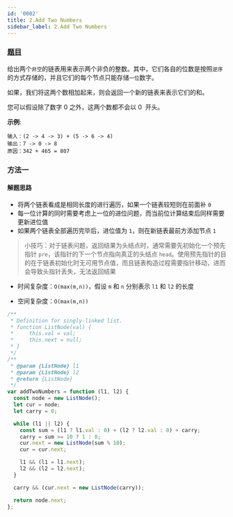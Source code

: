```yaml
---
id: '0002'
title: 2.Add Two Numbers
sidebar_label: 2.Add Two Numbers
---
```


### [题目](https://leetcode-cn.com/problems/add-two-numbers/)

给出两个`非空`的链表用来表示两个非负的整数。其中，它们各自的位数是按照`逆序`的方式存储的，并且它们的每个节点只能存储`一位`数字。

如果，我们将这两个数相加起来，则会返回一个新的链表来表示它们的和。

您可以假设除了数字 0 之外，这两个数都不会以 0  开头。

**示例**:

```
输入：(2 -> 4 -> 3) + (5 -> 6 -> 4)
输出：7 -> 0 -> 8
原因：342 + 465 = 807
```

### 方法一

#### 解题思路

- 将两个链表看成是相同长度的进行遍历，如果一个链表较短则在前面补 `0`
- 每一位计算的同时需要考虑上一位的进位问题，而当前位计算结束后同样需要更新进位值
- 如果两个链表全部遍历完毕后，进位值为 `1`，则在新链表最前方添加节点 `1`

> 小技巧：对于链表问题，返回结果为头结点时，通常需要先初始化一个预先指针 `pre`，该指针的下一个节点指向真正的头结点 `head`。使用预先指针的目的在于链表初始化时无可用节点值，而且链表构造过程需要指针移动，进而会导致头指针丢失，无法返回结果

- 时间复杂度：`O(max(m,n))`，假设 `m` 和 `n` 分别表示 `l1` 和 `l2` 的长度

- 空间复杂度：`O(max(m,n))`

```js
/**
 * Definition for singly-linked list.
 * function ListNode(val) {
 *     this.val = val;
 *     this.next = null;
 * }
 */
/**
 * @param {ListNode} l1
 * @param {ListNode} l2
 * @return {ListNode}
 */
var addTwoNumbers = function (l1, l2) {
  const node = new ListNode();
  let cur = node;
  let carry = 0;

  while (l1 || l2) {
    const sum = (l1 ? l1.val : 0) + (l2 ? l2.val : 0) + carry;
    carry = sum >= 10 ? 1 : 0;
    cur.next = new ListNode(sum % 10);
    cur = cur.next;

    l1 && (l1 = l1.next);
    l2 && (l2 = l2.next);
  }

  carry && (cur.next = new ListNode(carry));

  return node.next;
};
```
